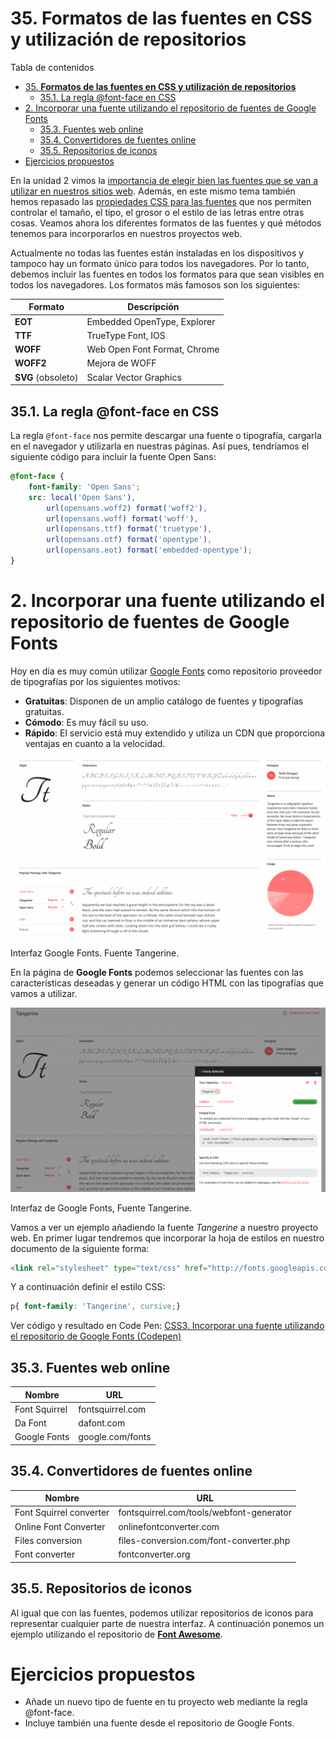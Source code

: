 # 35. **Formatos de las fuentes en CSS y utilización de repositorios**

Tabla de contenidos

- [35. **Formatos de las fuentes en CSS y utilización de repositorios**](#35-formatos-de-las-fuentes-en-css-y-utilización-de-repositorios)
  - [35.1. La regla @font-face en CSS](#351-la-regla-font-face-en-css)
- [2. Incorporar una fuente utilizando el repositorio de fuentes de Google Fonts](#2-incorporar-una-fuente-utilizando-el-repositorio-de-fuentes-de-google-fonts)
  - [35.3. Fuentes web online](#353-fuentes-web-online)
  - [35.4. Convertidores de fuentes online](#354-convertidores-de-fuentes-online)
  - [35.5. Repositorios de iconos](#355-repositorios-de-iconos)
- [Ejercicios propuestos](#ejercicios-propuestos)

En la unidad 2 vimos la [importancia de elegir bien las fuentes que se van a utilizar en nuestros sitios web](https://github.com/Sergio-Rey-Personal/DIW/blob/master/UD02%20Guia%20de%20estilo%20web/UD02_05_Colores.md). Además, en este mismo tema también hemos repasado las [propiedades CSS para las fuentes](https://github.com/Sergio-Rey-Personal/DIW/blob/master/UD03_Disenyo_y_maquetacion_web_con_HTML5_y_CSS3/UD03_27_PropiedadesFuentesCSS.md) que nos permiten controlar el tamaño, el tipo, el grosor o el estilo de las letras entre otras cosas. Veamos ahora los diferentes formatos de las fuentes y qué métodos tenemos para incorporarlos en nuestros proyectos web.

Actualmente no todas las fuentes están instaladas en los dispositivos y tampoco hay un formato único para todos los navegadores. Por lo tanto, debemos incluir las fuentes en todos los formatos para que sean visibles en todos los navegadores. Los formatos más famosos son los siguientes:

| **Formato** | **Descripción** |
| --- | --- |
| **EOT** | Embedded OpenType, Explorer |
| **TTF** | TrueType Font, IOS |
| **WOFF** | Web Open Font Format, Chrome |
| **WOFF2** | Mejora de WOFF |
| **SVG** (obsoleto) | Scalar Vector Graphics |

## 35.1. La regla @font-face en CSS

La regla `@font-face` nos permite descargar una fuente o tipografía, cargarla en el navegador y utilizarla en nuestras páginas. Así pues, tendríamos el siguiente código para incluir la fuente Open Sans:

```css
@font-face {
    font-family: 'Open Sans';
    src: local('Open Sans'),
        url(opensans.woff2) format('woff2'),
        url(opensans.woff) format('woff'),
        url(opensans.ttf) format('truetype'),
        url(opensans.otf) format('opentype'),
        url(opensans.eot) format('embedded-opentype');
}
```

# 2. Incorporar una fuente utilizando el repositorio de fuentes de Google Fonts

Hoy en día es muy común utilizar [Google Fonts](http://fonts.google.com/) como repositorio proveedor de tipografías por los siguientes motivos:

-   **Gratuitas**: Disponen de un amplio catálogo de fuentes y tipografías gratuitas.
-   **Cómodo**: Es muy fácil su uso.
-   **Rápido**: El servicio está muy extendido y utiliza un CDN que proporciona ventajas en cuanto a la velocidad.

![fuente tangerine Google Fonts](img/fuente-tangerine-Google-Fonts.png)

Interfaz Google Fonts. Fuente Tangerine.

En la página de **Google Fonts** podemos seleccionar las fuentes con las características deseadas y generar un código HTML con las tipografías que vamos a utilizar.

![Formatos de las fuentes](img/Formatos-de-las-fuentes.png)

Interfaz de Google Fonts, Fuente Tangerine.

Vamos a ver un ejemplo añadiendo la fuente *Tangerine* a nuestro proyecto web. En primer lugar tendremos que incorporar la hoja de estilos en nuestro documento de la siguiente forma:

```html
<link rel="stylesheet" type="text/css" href="http://fonts.googleapis.com/css?family=Tangerine">
```

Y a continuación definir el estilo CSS:

```css
p{ font-family: 'Tangerine', cursive;}
```

Ver código y resultado en Code Pen: [CSS3. Incorporar una fuente utilizando el repositorio de Google Fonts (Codepen)](https://codepen.io/sergio-rey-personal/pen/YzwpeGe)

## 35.3. Fuentes web online

| **Nombre** | **URL** |
| --- | --- |
| Font Squirrel | fontsquirrel.com |
| Da Font | dafont.com |
| Google Fonts | google.com/fonts |

## 35.4. Convertidores de fuentes online

| **Nombre** | **URL** |
| --- | --- |
| Font Squirrel converter | fontsquirrel.com/tools/webfont-generator |
| Online Font Converter | onlinefontconverter.com |
| Files conversion | files-conversion.com/font-converter.php |
| Font converter | fontconverter.org |

## 35.5. Repositorios de iconos

Al igual que con las fuentes, podemos utilizar repositorios de iconos para representar cualquier parte de nuestra interfaz. A continuación ponemos un ejemplo utilizando el repositorio de **[Font Awesome](https://fontawesome.com)**.

# Ejercicios propuestos

-   Añade un nuevo tipo de fuente en tu proyecto web mediante la regla @font-face.
-   Incluye también una fuente desde el repositorio de Google Fonts.